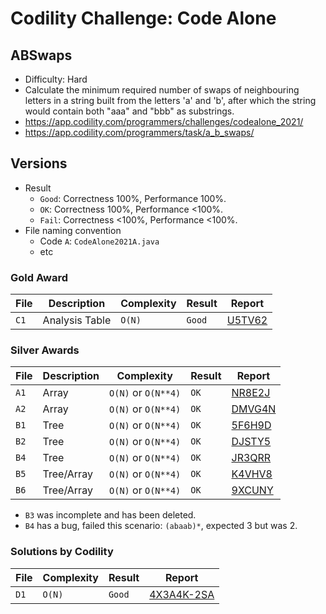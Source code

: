 # Codility Challenge: Code Alone

## ABSwaps

- Difficulty: Hard
- Calculate the minimum required number of swaps of neighbouring letters in a string built from the letters 'a' and 'b', after which the string would contain both "aaa" and "bbb" as substrings.
- <https://app.codility.com/programmers/challenges/codealone_2021/>
- <https://app.codility.com/programmers/task/a_b_swaps/>

## Versions

- Result
  - `Good`: Correctness 100%, Performance 100%.
  - `OK`: Correctness 100%, Performance <100%.
  - `Fail`: Correctness <100%, Performance <100%.
- File naming convention
  - Code `A`: `CodeAlone2021A.java`
  - etc

### Gold Award

| File | Description    | Complexity | Result | Report                                                                            |
| ---- | -------------- | ---------- | ------ | --------------------------------------------------------------------------------- |
| `C1` | Analysis Table | `O(N)`     | `Good` | [U5TV62](https://app.codility.com/cert/view/certU5TV62-AU72H98GBPZAWGPH/details/) |

### Silver Awards

| File | Description | Complexity          | Result | Report                                                                            |
| ---- | ----------- | ------------------- | ------ | --------------------------------------------------------------------------------- |
| `A1` | Array       | `O(N)` or `O(N**4)` | `OK`   | [NR8E2J](https://app.codility.com/cert/view/certNR8E2J-SP7V36NHRAA243UV/details/) |
| `A2` | Array       | `O(N)` or `O(N**4)` | `OK`   | [DMVG4N](https://app.codility.com/cert/view/certDMVG4N-X84ARZP4J26GBN2W/details/) |
| `B1` | Tree        | `O(N)` or `O(N**4)` | `OK`   | [5F6H9D](https://app.codility.com/cert/view/cert5F6H9D-SR4ZG28ET7AS5FNH/details/) |
| `B2` | Tree        | `O(N)` or `O(N**4)` | `OK`   | [DJSTY5](https://app.codility.com/cert/view/certDJSTY5-FMGVN2B9YGB8ZWS3/details/) |
| `B4` | Tree        | `O(N)` or `O(N**4)` | `OK`   | [JR3QRR](https://app.codility.com/cert/view/certJR3QRR-J66R55FM7ESUC6K4/details/) |
| `B5` | Tree/Array  | `O(N)` or `O(N**4)` | `OK`   | [K4VHV8](https://app.codility.com/cert/view/certK4VHV8-4ZB4KZ9SCANT6VDU/details/) |
| `B6` | Tree/Array  | `O(N)` or `O(N**4)` | `OK`   | [9XCUNY](https://app.codility.com/cert/view/cert9XCUNY-22VA78U3FYF4XX7T/details/) |

- `B3` was incomplete and has been deleted.
- `B4` has a bug, failed this scenario: `(abaab)*`, expected 3 but was 2.

### Solutions by Codility

| File | Complexity | Result | Report                                                                  |
| ---- | ---------- | ------ | ----------------------------------------------------------------------- |
| `D1` | `O(N)`     | `Good` | [4X3A4K-2SA](https://app.codility.com/demo/results/training4X3A4K-2SA/) |
